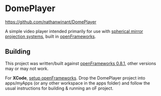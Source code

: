 DomePlayer
==========

https://github.com/nathanwinant/DomePlayer

A simple video player intended primarily for use with [spherical mirror projection systems](http://paulbourke.net/dome/), built in [openFrameworks](http://openframeworks.cc/).

Building
--------

This project was written/built against [openFrameworks 0.8.1](http://openframeworks.cc/download/), other versions may or may not work.

For **XCode**, [setup openFrameworks](http://openframeworks.cc/setup/xcode/). Drop the DomePlayer project into apps/myApps (or any other workspace in the apps folder) and follow the usual instructions for building & running an oF project.


